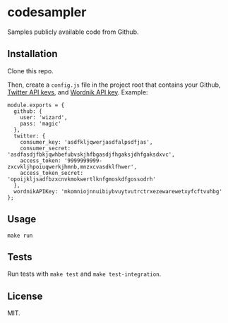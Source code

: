 codesampler
==================

Samples publicly available code from Github.

Installation
------------

Clone this repo.

Then, create a `config.js` file in the project root that contains your Github, [Twitter API keys](https://apps.twitter.com/), and [Wordnik API key](http://developer.wordnik.com/). Example:

    module.exports = {
      github: {
        user: 'wizard',
        pass: 'magic'
      },
      twitter: {
        consumer_key: 'asdfkljqwerjasdfalpsdfjas',
        consumer_secret: 'asdfasdjfbkjqwhbefubvskjhfbgasdjfhgaksjdhfgaksdxvc',
        access_token: '9999999999-zxcvkljhpoiuqwerkjhmnb,mnzxcvasdklfhwer',
        access_token_secret: 'opoijkljsadfbzxcnvkmokwertlknfgmoskdfgossodrh'
      },
      wordnikAPIKey: 'mkomniojnnuibiybvuytvutrctrxezewarewetxyfcftvuhbg'
    };

Usage
-----

    make run

Tests
-----

Run tests with `make test` and `make test-integration`.

License
-------

MIT.
